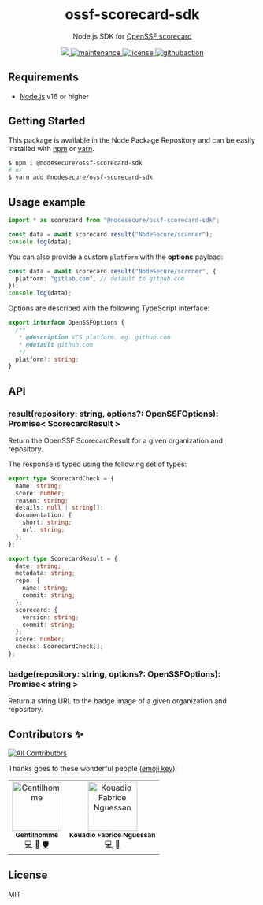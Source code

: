 <p align="center"><h1 align="center">
  ossf-scorecard-sdk
</h1>

<p align="center">
  Node.js SDK for <a href="https://github.com/ossf/scorecard">OpenSSF scorecard</a>
</p>

<p align="center">
    <a href="https://github.com/NodeSecure/ossf-scorecard-sdk">
        <img src="https://img.shields.io/badge/dynamic/json.svg?url=https://raw.githubusercontent.com/NodeSecure/ossf-scorecard-sdk/master/package.json&query=$.version&label=Version">
    </a>
    <a href="https://github.com/NodeSecure/ossf-scorecard-sdk">
        <img src="https://img.shields.io/badge/Maintained%3F-yes-green.svg" alt="maintenance">
    </a>
    <a href="https://github.com/NodeSecure/ossf-scorecard-sdk">
        <img src="https://img.shields.io/github/license/mashape/apistatus.svg" alt="license">
    </a>
    <a href="https://github.com/NodeSecure/ossf-scorecard-sdk">
        <img src="https://img.shields.io/github/workflow/status/NodeSecure/ossf-scorecard-sdk/Node.js%20CI" alt="githubaction">
    </a>
</p>

## Requirements

- [Node.js](https://nodejs.org/en/) v16 or higher

## Getting Started

This package is available in the Node Package Repository and can be easily installed with [npm](https://docs.npmjs.com/getting-started/what-is-npm) or [yarn](https://yarnpkg.com).

```bash
$ npm i @nodesecure/ossf-scorecard-sdk
# or
$ yarn add @nodesecure/ossf-scorecard-sdk
```

## Usage example

```ts
import * as scorecard from "@nodesecure/ossf-scorecard-sdk";

const data = await scorecard.result("NodeSecure/scanner");
console.log(data);
```

You can also provide a custom `platform` with the **options** payload:

```ts
const data = await scorecard.result("NodeSecure/scanner", {
  platform: "gitlab.com", // default to github.com
});
console.log(data);
```

Options are described with the following TypeScript interface:
```ts
export interface OpenSSFOptions {
  /**
   * @description VCS platform. eg. github.com
   * @default github.com
   */
  platform?: string;
}
```

## API

### result(repository: string, options?: OpenSSFOptions): Promise< ScorecardResult >
Return the OpenSSF ScorecardResult for a given organization and repository.

The response is typed using the following set of types:
```ts
export type ScorecardCheck = {
  name: string;
  score: number;
  reason: string;
  details: null | string[];
  documentation: {
    short: string;
    url: string;
  };
};

export type ScorecardResult = {
  date: string;
  metadata: string;
  repo: {
    name: string;
    commit: string;
  };
  scorecard: {
    version: string;
    commit: string;
  };
  score: number;
  checks: ScorecardCheck[];
};
```

### badge(repository: string, options?: OpenSSFOptions): Promise< string >
Return a string URL to the badge image of a given organization and repository.

## Contributors ✨

<!-- ALL-CONTRIBUTORS-BADGE:START - Do not remove or modify this section -->
[![All Contributors](https://img.shields.io/badge/all_contributors-2-orange.svg?style=flat-square)](#contributors-)
<!-- ALL-CONTRIBUTORS-BADGE:END -->

Thanks goes to these wonderful people ([emoji key](https://allcontributors.org/docs/en/emoji-key)):

<!-- ALL-CONTRIBUTORS-LIST:START - Do not remove or modify this section -->
<!-- prettier-ignore-start -->
<!-- markdownlint-disable -->
<table>
  <tbody>
    <tr>
      <td align="center"><a href="https://www.linkedin.com/in/thomas-gentilhomme/"><img src="https://avatars.githubusercontent.com/u/4438263?v=4?s=100" width="100px;" alt="Gentilhomme"/><br /><sub><b>Gentilhomme</b></sub></a><br /><a href="https://github.com/NodeSecure/ossf-scorecard-sdk/commits?author=fraxken" title="Code">💻</a> <a href="https://github.com/NodeSecure/ossf-scorecard-sdk/pulls?q=is%3Apr+reviewed-by%3Afraxken" title="Reviewed Pull Requests">👀</a> <a href="#security-fraxken" title="Security">🛡️</a></td>
      <td align="center"><a href="https://github.com/fabnguess"><img src="https://avatars.githubusercontent.com/u/72697416?v=4?s=100" width="100px;" alt="Kouadio Fabrice Nguessan"/><br /><sub><b>Kouadio Fabrice Nguessan</b></sub></a><br /><a href="https://github.com/NodeSecure/ossf-scorecard-sdk/commits?author=fabnguess" title="Code">💻</a> <a href="https://github.com/NodeSecure/ossf-scorecard-sdk/commits?author=fabnguess" title="Documentation">📖</a></td>
    </tr>
  </tbody>
</table>

<!-- markdownlint-restore -->
<!-- prettier-ignore-end -->

<!-- ALL-CONTRIBUTORS-LIST:END -->

## License
MIT
